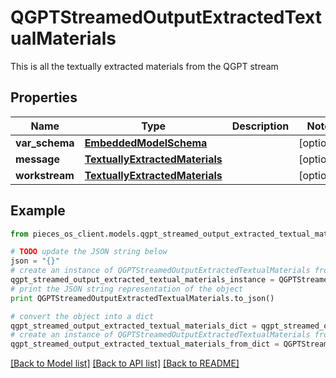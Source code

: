 # QGPTStreamedOutputExtractedTextualMaterials

This is all the textually extracted materials from the QGPT stream

## Properties
Name | Type | Description | Notes
------------ | ------------- | ------------- | -------------
**var_schema** | [**EmbeddedModelSchema**](EmbeddedModelSchema.md) |  | [optional] 
**message** | [**TextuallyExtractedMaterials**](TextuallyExtractedMaterials.md) |  | [optional] 
**workstream** | [**TextuallyExtractedMaterials**](TextuallyExtractedMaterials.md) |  | [optional] 

## Example

```python
from pieces_os_client.models.qgpt_streamed_output_extracted_textual_materials import QGPTStreamedOutputExtractedTextualMaterials

# TODO update the JSON string below
json = "{}"
# create an instance of QGPTStreamedOutputExtractedTextualMaterials from a JSON string
qgpt_streamed_output_extracted_textual_materials_instance = QGPTStreamedOutputExtractedTextualMaterials.from_json(json)
# print the JSON string representation of the object
print QGPTStreamedOutputExtractedTextualMaterials.to_json()

# convert the object into a dict
qgpt_streamed_output_extracted_textual_materials_dict = qgpt_streamed_output_extracted_textual_materials_instance.to_dict()
# create an instance of QGPTStreamedOutputExtractedTextualMaterials from a dict
qgpt_streamed_output_extracted_textual_materials_from_dict = QGPTStreamedOutputExtractedTextualMaterials.from_dict(qgpt_streamed_output_extracted_textual_materials_dict)
```
[[Back to Model list]](../README.md#documentation-for-models) [[Back to API list]](../README.md#documentation-for-api-endpoints) [[Back to README]](../README.md)


